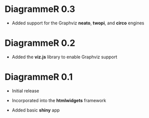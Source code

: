 # DiagrammeR 0.3

* Added support for the Graphviz **neato**, **twopi**, and **circo** engines

# DiagrammeR 0.2

* Added the **viz.js** library to enable Graphviz support

# DiagrammeR 0.1

* Initial release

* Incorporated into the **htmlwidgets** framework

* Added basic **shiny** app
